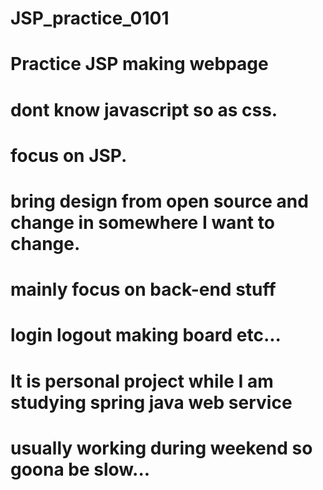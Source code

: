 # JSP_practice_0101


# Practice JSP making webpage 
# dont know javascript so as css.
# focus on JSP.
# bring design from open source and change in somewhere I want to change.

# mainly focus on back-end stuff
# login logout making board etc... 
# It is personal project while I am studying spring java web service 
# usually working during weekend so goona be slow...

